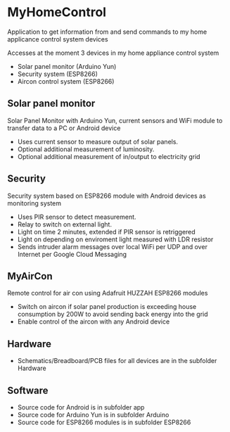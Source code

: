 # MyHomeControl
Application to get information from and send commands to my home applicance control system devices

Accesses at the moment 3 devices in my home appliance control system
 * Solar panel monitor (Arduino Yun)
 * Security system (ESP8266)
 * Aircon control system (ESP8266)

## Solar panel monitor
Solar Panel Monitor with Arduino Yun, current sensors and WiFi module to transfer data to a PC or Android device<br />

 * Uses current sensor to measure output of solar panels.<br />
 * Optional additional measurement of luminosity.<br />
 * Optional additional measurement of in/output to electricity grid<br />

## Security
Security system based on ESP8266 module with Android devices as monitoring system<br />
 * Uses PIR sensor to detect measurement.<br />
 * Relay to switch on external light.<br />
 * Light on time 2 minutes, extended if PIR sensor is retriggered<br />
 * Light on depending on enviroment light measured with LDR resistor<br />
 * Sends intruder alarm messages over local WiFi per UDP and over Internet per Google Cloud Messaging<br />

## MyAirCon
Remote control for air con using Adafruit HUZZAH ESP8266 modules<br />
 * Switch on aircon if solar panel production is exceeding house consumption by 200W to avoid sending back energy into the grid<br />
 * Enable control of the aircon with any Android device<br />
 
## Hardware
 * Schematics/Breadboard/PCB files for all devices are in the subfolder Hardware<br />
 
## Software
 * Source code for Android is in subfolder app<br />
 * Source code for Arduino Yun is in subfolder Arduino<br />
 * Source code for ESP8266 modules is in subfolder ESP8266<br />
